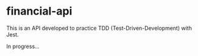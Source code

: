 # financial-api

This is an API developed to practice TDD (Test-Driven-Development) with Jest.

In progress...
